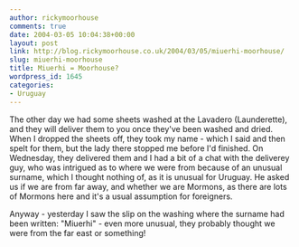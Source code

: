 ```yaml
---
author: rickymoorhouse
comments: true
date: 2004-03-05 10:04:38+00:00
layout: post
link: http://blog.rickymoorhouse.co.uk/2004/03/05/miuerhi-moorhouse/
slug: miuerhi-moorhouse
title: Miuerhi = Moorhouse?
wordpress_id: 1645
categories:
- Uruguay
---
```


The other day we had some sheets washed at the Lavadero (Launderette), and they will deliver them to you once they've been washed and dried. When I dropped the sheets off, they took my name - which I said and then spelt for them, but the lady there stopped me before I'd finished. On Wednesday, they delivered them and I had a bit of a chat with the deliverey guy, who was intrigued as to where we were from because of an unusual surname, which I thought nothing of, as it is unusual for Uruguay. He asked us if we are from far away, and whether we are Mormons, as there are lots of Mormons here and it's a usual assumption for foreigners.  

  

Anyway - yesterday I saw the slip on the washing where the surname had been written: "Miuerhi" - even more unusual, they probably thought we were from the far east or something!
